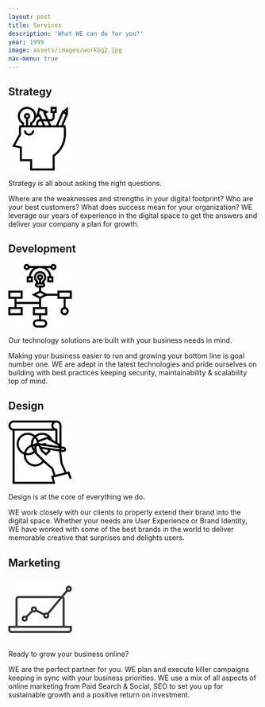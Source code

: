 ```yaml
---
layout: post
title: Services
description: 'What WE can do for you?'
year: 1999
image: assets/images/workbg2.jpg
nav-menu: true
---
```


<div class="row uniform">
  <div class="6u 12u$(medium)">
    <div class="callout">
      <div class="row">
        <h2>Strategy</h2>
      </div>
      <div class="row">
        <div class="4u">
          <img src="/assets/images/strategy.png">
        </div>
        <div class="8u">
          <p>Strategy is all about asking the right questions.</p>
          <p>Where are the weaknesses and strengths in your digital footprint? Who are your best customers? What does success mean for your organization? WE leverage our years of experience in the digital space to get the answers and  deliver your company a plan for growth.</p>
        </div>
      </div>
    </div>
  </div>
   <div class="6u$ 12u$(medium)">
    <div class="callout">
      <div class="row">
        <h2>Development</h2>
      </div>
       <div class="row">
        <div class="4u">
          <img src="/assets/images/Development.png">
        </div>
        <div class="8u">
          <p>Our technology solutions are built with your business needs in mind.</p>
          <p>Making your business easier to run and growing your bottom line is goal number one. WE are adept in the latest technologies and pride ourselves on building with best practices keeping security, maintainability & scalability top of mind.</p>
        </div>
      </div>
    </div>
  
  </div>
</div>
<div class="row uniform">
  <div class="6u 12u$(medium)">
    <div class="callout">
      <div class="row">
        <h2>Design</h2>
      </div>
      <div class="row">
        <div class="4u image">
          <img src="/assets/images/design.png">
        </div>
        <div class="8u text">
          <p>Design is at the core of everything we do.</p>
           <p>WE work closely with our clients to properly extend their brand into the digital space. Whether your needs are User Experience or Brand Identity, WE have worked with some of the best brands in the world to deliver memorable creative that surprises and delights users.</p>
        </div>
      </div>
    </div>
  </div>
   <div class="6u$ 12u$(medium)">
    <div class="callout">
      <div class="row">
        <h2>Marketing</h2>
      </div>
       <div class="row">
        <div class="4u">
          <img src="/assets/images/Marketing.png">
        </div>
        <div class="8u">
          <p>Ready to grow your business online? 
          </p>
          <p>WE are the perfect partner for you. WE plan and execute killer campaigns keeping in sync with your business priorities. WE use a mix of all aspects of online marketing from Paid Search & Social, SEO to set you up for sustainable growth and a positive return on investment.</p>
        </div>
      </div>
    </div>
  
  </div>
</div>

